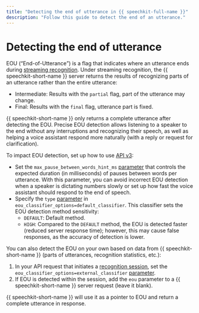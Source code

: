 ```yaml
---
title: "Detecting the end of utterance in {{ speechkit-full-name }}"
description: "Follow this guide to detect the end of an utterance."
---
```


# Detecting the end of utterance

EOU (<q>End-of-Utterance</q>) is a flag that indicates where an utterance ends during [streaming recognition](streaming.md). Under streaming recognition, the {{ speechkit-short-name }} server returns the results of recognizing parts of an utterance rather than the entire utterance:

* Intermediate: Results with the `partial` flag, part of the utterance may change.
* Final: Results with the `final` flag, utterance part is fixed.

{{ speechkit-short-name }} only returns a complete utterance after detecting the EOU. Precise EOU detection allows listening to a speaker to the end without any interruptions and recognizing their speech, as well as helping a voice assistant respond more naturally (with a reply or request for clarification).

To impact EOU detection, set up how to use [API v3](../stt-v3/api-ref/grpc/):

* Set the `max_pause_between_words_hint_ms` [parameter](../stt-v3/api-ref/grpc/stt_service#DefaultEouClassifier) that controls the expected duration (in milliseconds) of pauses between words per utterance. With this parameter, you can avoid incorrect EOU detection when a speaker is dictating numbers slowly or set up how fast the voice assistant should respond to the end of speech.
* Specify the `type` [parameter](../stt-v3/api-ref/grpc/stt_service#DefaultEouClassifier) in `eou_classifier_options=default_classifier`. This classifier sets the EOU detection method sensitivity:
   * `DEFAULT`: Default method.
   * `HIGH`: Compared to the `DEFAULT` method, the EOU is detected faster (reduced server response time); however, this may cause false responses, as the accuracy of detection is lower.

You can also detect the EOU on your own based on data from {{ speechkit-short-name }} (parts of utterances, recognition statistics, etc.):
1. In your API request that initiates a [recognition session](streaming.md#requests), set the `eou_classifier_options=external_classifier` [parameter](../stt-v3/api-ref/grpc/stt_service#EouClassifierOptions).
1. If EOU is detected within the session, add the `eou` parameter to a {{ speechkit-short-name }} server request (leave it blank).

{{ speechkit-short-name }} will use it as a pointer to EOU and return a complete utterance in response.

